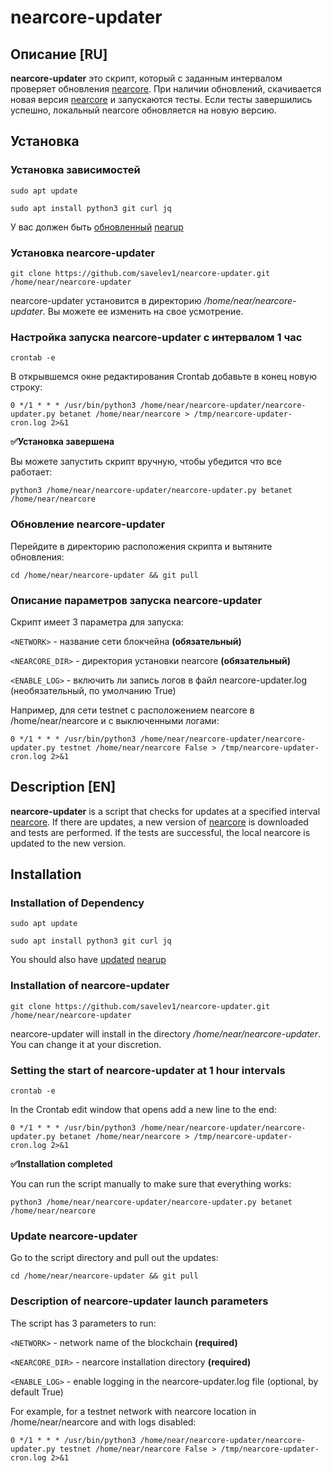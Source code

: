 # nearcore-updater

## Описание [RU]

**nearcore-updater** это скрипт, который с заданным интервалом проверяет обновления [nearcore](https://github.com/nearprotocol/nearcore). При наличии обновлений, скачивается новая версия [nearcore](https://github.com/nearprotocol/nearcore) и запускаются тесты. Если тесты завершились успешно, локальный nearcore обновляется на новую версию.

## Установка

### Установка зависимостей

```sudo apt update```

```sudo apt install python3 git curl jq```

У вас должен быть [обновленный](https://discord.com/channels/490367152054992913/708278589031710761/750253047145431110) [nearup](https://github.com/near/nearup/tree/nearup_v2)

### Установка nearcore-updater

```git clone https://github.com/savelev1/nearcore-updater.git /home/near/nearcore-updater```

nearcore-updater установится в директорию */home/near/nearcore-updater*. Вы можете ее изменить на свое усмотрение.

### Настройка запуска nearcore-updater с интервалом 1 час

```crontab -e```

В открывшемся окне редактирования Crontab добавьте в конец новую строку:

```0 */1 * * * /usr/bin/python3 /home/near/nearcore-updater/nearcore-updater.py betanet /home/near/nearcore > /tmp/nearcore-updater-cron.log 2>&1```

**✅Установка завершена**

Вы можете запустить скрипт вручную, чтобы убедится что все работает:

```python3 /home/near/nearcore-updater/nearcore-updater.py betanet /home/near/nearcore```

### Обновление nearcore-updater

Перейдите в директорию расположения скрипта и вытяните обновления:

```cd /home/near/nearcore-updater && git pull```

### Описание параметров запуска nearcore-updater

Скрипт имеет 3 параметра для запуска:

```<NETWORK>``` - название сети блокчейна **(обязательный)**

```<NEARCORE_DIR>``` - директория установки nearcore **(обязательный)**

```<ENABLE_LOG>``` - включить ли запись логов в файл nearcore-updater.log (необязательный, по умолчанию True)

Например, для сети testnet с расположением nearcore в /home/near/nearcore и с выключенными логами:

```0 */1 * * * /usr/bin/python3 /home/near/nearcore-updater/nearcore-updater.py testnet /home/near/nearcore False > /tmp/nearcore-updater-cron.log 2>&1```


## Description [EN]

**nearcore-updater** is a script that checks for updates at a specified interval [nearcore](https://github.com/nearprotocol/nearcore). If there are updates, a new version of [nearcore](https://github.com/nearprotocol/nearcore) is downloaded and tests are performed. If the tests are successful, the local nearcore is updated to the new version.

## Installation

### Installation of Dependency

```sudo apt update```

```sudo apt install python3 git curl jq```

You should also have [updated](https://discord.com/channels/490367152054992913/708278589031710761/750253047145431110) [nearup](https://github.com/near/nearup/tree/nearup_v2)

### Installation of nearcore-updater

```git clone https://github.com/savelev1/nearcore-updater.git /home/near/nearcore-updater```

nearcore-updater will install in the directory */home/near/nearcore-updater*. You can change it at your discretion.

### Setting the start of nearcore-updater at 1 hour intervals

```crontab -e```

In the Crontab edit window that opens add a new line to the end:

```0 */1 * * * /usr/bin/python3 /home/near/nearcore-updater/nearcore-updater.py betanet /home/near/nearcore > /tmp/nearcore-updater-cron.log 2>&1```

**✅Installation completed**

You can run the script manually to make sure that everything works:

```python3 /home/near/nearcore-updater/nearcore-updater.py betanet /home/near/nearcore```

### Update nearcore-updater

Go to the script directory and pull out the updates:

```cd /home/near/nearcore-updater && git pull```

### Description of nearcore-updater launch parameters

The script has 3 parameters to run:

```<NETWORK>``` - network name of the blockchain **(required)**

```<NEARCORE_DIR>``` - nearcore installation directory **(required)**

```<ENABLE_LOG>``` - enable logging in the nearcore-updater.log file (optional, by default True)

For example, for a testnet network with nearcore location in /home/near/nearcore and with logs disabled:

```0 */1 * * * /usr/bin/python3 /home/near/nearcore-updater/nearcore-updater.py testnet /home/near/nearcore False > /tmp/nearcore-updater-cron.log 2>&1```
